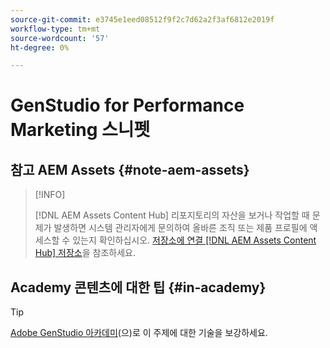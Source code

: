 ```yaml
---
source-git-commit: e3745e1eed08512f9f2c7d62a2f3af6812e2019f
workflow-type: tm+mt
source-wordcount: '57'
ht-degree: 0%

---
```

# GenStudio for Performance Marketing 스니펫

## 참고 AEM Assets {#note-aem-assets}

>[!INFO]
>
>[!DNL AEM Assets Content Hub] 리포지토리의 자산을 보거나 작업할 때 문제가 발생하면 시스템 관리자에게 문의하여 올바른 조직 또는 제품 프로필에 액세스할 수 있는지 확인하십시오. [저장소에 연결 [!DNL AEM Assets Content Hub] 저장소](/help/user-guide/content/connect-aem-repo.md)을 참조하세요.

## Academy 콘텐츠에 대한 팁 {#in-academy}

>[!TIP]
>
>[Adobe GenStudio 아카데미](https://learningmanager.adobe.com/genstudioacademy)(으)로 이 주제에 대한 기술을 보강하세요.
